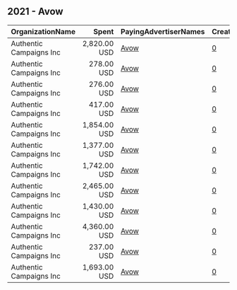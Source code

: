 ## 2021 - Avow 
|OrganizationName|Spent|PayingAdvertiserNames|CreativeUrls|Impressions|Genders|AgeBrackets|CountryCodes|BillingAddresses|CandidateBallotInformation|
|:---|---:|:---|:---|---:|:---|:---|:---|:---|:---|
|Authentic Campaigns Inc|2,820.00 USD|[Avow](2021/Avow.md)|[0](https://www.snap.com/political-ads/asset/b6fe47d0576e8d71a8705d81124225e8a50a6a0b95dc0d9bee760edc806353b9?mediaType=mp4)|392,469|FEMALE|18-25|united states|"1211 Connecticut Ave,Washington,20036,US"||
|Authentic Campaigns Inc|278.00 USD|[Avow](2021/Avow.md)|[0](https://www.snap.com/political-ads/asset/2e0fd53829e729b86442fc25fe809ed99140863ec19b8fa12860e54581ebf24e?mediaType=mp4)|11,596|FEMALE|18-25|united states|"1211 Connecticut Ave,Washington,20036,US"||
|Authentic Campaigns Inc|276.00 USD|[Avow](2021/Avow.md)|[0](https://www.snap.com/political-ads/asset/481c39766064edf29b3d7eba68e2af1d4480968ac5aa24a59d80abf3a76af766?mediaType=mp4)|40,941|FEMALE|18-25|united states|"1211 Connecticut Ave,Washington,20036,US"||
|Authentic Campaigns Inc|417.00 USD|[Avow](2021/Avow.md)|[0](https://www.snap.com/political-ads/asset/c9557b0dd9de2e05d7a09d6a722c5513503af58a4503a808d0eff2ec0be04ab9?mediaType=mp4)|16,137|FEMALE|18-25|united states|"1211 Connecticut Ave,Washington,20036,US"||
|Authentic Campaigns Inc|1,854.00 USD|[Avow](2021/Avow.md)|[0](https://www.snap.com/political-ads/asset/481c39766064edf29b3d7eba68e2af1d4480968ac5aa24a59d80abf3a76af766?mediaType=mp4)|262,363|FEMALE|18-25|united states|"1211 Connecticut Ave,Washington,20036,US"||
|Authentic Campaigns Inc|1,377.00 USD|[Avow](2021/Avow.md)|[0](https://www.snap.com/political-ads/asset/2e0fd53829e729b86442fc25fe809ed99140863ec19b8fa12860e54581ebf24e?mediaType=mp4)|59,214|FEMALE|18-25|united states|"1211 Connecticut Ave,Washington,20036,US"||
|Authentic Campaigns Inc|1,742.00 USD|[Avow](2021/Avow.md)|[0](https://www.snap.com/political-ads/asset/c9557b0dd9de2e05d7a09d6a722c5513503af58a4503a808d0eff2ec0be04ab9?mediaType=mp4)|67,456|FEMALE|18-25|united states|"1211 Connecticut Ave,Washington,20036,US"||
|Authentic Campaigns Inc|2,465.00 USD|[Avow](2021/Avow.md)|[0](https://www.snap.com/political-ads/asset/2e0fd53829e729b86442fc25fe809ed99140863ec19b8fa12860e54581ebf24e?mediaType=mp4)|100,864|FEMALE|18-25|united states|"1211 Connecticut Ave,Washington,20036,US"||
|Authentic Campaigns Inc|1,430.00 USD|[Avow](2021/Avow.md)|[0](https://www.snap.com/political-ads/asset/b6fe47d0576e8d71a8705d81124225e8a50a6a0b95dc0d9bee760edc806353b9?mediaType=mp4)|201,439|FEMALE|18-25|united states|"1211 Connecticut Ave,Washington,20036,US"||
|Authentic Campaigns Inc|4,360.00 USD|[Avow](2021/Avow.md)|[0](https://www.snap.com/political-ads/asset/c9557b0dd9de2e05d7a09d6a722c5513503af58a4503a808d0eff2ec0be04ab9?mediaType=mp4)|173,864|FEMALE|18-25|united states|"1211 Connecticut Ave,Washington,20036,US"||
|Authentic Campaigns Inc|237.00 USD|[Avow](2021/Avow.md)|[0](https://www.snap.com/political-ads/asset/b6fe47d0576e8d71a8705d81124225e8a50a6a0b95dc0d9bee760edc806353b9?mediaType=mp4)|33,978|FEMALE|18-25|united states|"1211 Connecticut Ave,Washington,20036,US"||
|Authentic Campaigns Inc|1,693.00 USD|[Avow](2021/Avow.md)|[0](https://www.snap.com/political-ads/asset/481c39766064edf29b3d7eba68e2af1d4480968ac5aa24a59d80abf3a76af766?mediaType=mp4)|236,927|FEMALE|18-25|united states|"1211 Connecticut Ave,Washington,20036,US"||
